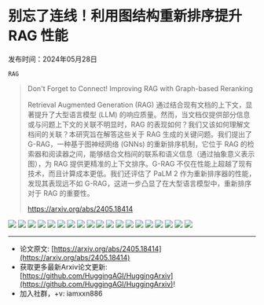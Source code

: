 # 别忘了连线！利用图结构重新排序提升 RAG 性能
发布时间：2024年05月28日

`RAG`
> Don't Forget to Connect! Improving RAG with Graph-based Reranking
>
> Retrieval Augmented Generation (RAG) 通过结合现有文档的上下文，显著提升了大型语言模型 (LLM) 的响应质量。然而，当文档仅提供部分信息或与问题上下文的关联不明显时，RAG 的表现如何？我们又该如何理解文档间的关联？本研究旨在解答这些关于 RAG 生成的关键问题。我们提出了 G-RAG，一种基于图神经网络 (GNNs) 的重新排序机制，它位于 RAG 的检索器和阅读器之间，能够结合文档间的联系和语义信息（通过抽象意义表示图），为 RAG 提供更精准的上下文排序。G-RAG 不仅在性能上超越了现有技术，而且计算成本更低。我们还评估了 PaLM 2 作为重新排序器的性能，发现其表现远不如 G-RAG，这进一步凸显了在大型语言模型中，重新排序对于 RAG 的重要性。
>
> https://arxiv.org/abs/2405.18414

![](https://raw.githubusercontent.com/HuggingAGI/HuggingArxiv/main/paper_images/2405.18414/x1.png)
![](https://raw.githubusercontent.com/HuggingAGI/HuggingArxiv/main/paper_images/2405.18414/nq_num_node_train.png)
![](https://raw.githubusercontent.com/HuggingAGI/HuggingArxiv/main/paper_images/2405.18414/nq_num_edge_train.png)
![](https://raw.githubusercontent.com/HuggingAGI/HuggingArxiv/main/paper_images/2405.18414/nq_num_node_dev.png)
![](https://raw.githubusercontent.com/HuggingAGI/HuggingArxiv/main/paper_images/2405.18414/nq_num_edge_dev.png)
![](https://raw.githubusercontent.com/HuggingAGI/HuggingArxiv/main/paper_images/2405.18414/nq_num_node_test.png)
![](https://raw.githubusercontent.com/HuggingAGI/HuggingArxiv/main/paper_images/2405.18414/nq_num_edge_test.png)
![](https://raw.githubusercontent.com/HuggingAGI/HuggingArxiv/main/paper_images/2405.18414/tqa_num_node_train.png)
![](https://raw.githubusercontent.com/HuggingAGI/HuggingArxiv/main/paper_images/2405.18414/tqa_num_edge_train.png)
![](https://raw.githubusercontent.com/HuggingAGI/HuggingArxiv/main/paper_images/2405.18414/tqa_num_node_dev.png)
![](https://raw.githubusercontent.com/HuggingAGI/HuggingArxiv/main/paper_images/2405.18414/tqa_num_edge_dev.png)
![](https://raw.githubusercontent.com/HuggingAGI/HuggingArxiv/main/paper_images/2405.18414/tqa_num_node_test.png)
![](https://raw.githubusercontent.com/HuggingAGI/HuggingArxiv/main/paper_images/2405.18414/tqa_num_edge_test.png)
![](https://raw.githubusercontent.com/HuggingAGI/HuggingArxiv/main/paper_images/2405.18414/nq_num_pos_path_train.png)
![](https://raw.githubusercontent.com/HuggingAGI/HuggingArxiv/main/paper_images/2405.18414/nq_num_neg_path_train.png)
![](https://raw.githubusercontent.com/HuggingAGI/HuggingArxiv/main/paper_images/2405.18414/tqa_num_pos_path_train.png)
![](https://raw.githubusercontent.com/HuggingAGI/HuggingArxiv/main/paper_images/2405.18414/tqa_num_neg_path_train.png)
![](https://raw.githubusercontent.com/HuggingAGI/HuggingArxiv/main/paper_images/2405.18414/diagram.png)
![](https://raw.githubusercontent.com/HuggingAGI/HuggingArxiv/main/paper_images/2405.18414/x2.png)

<hr />

- 论文原文: [https://arxiv.org/abs/2405.18414](https://arxiv.org/abs/2405.18414)
- 获取更多最新Arxiv论文更新: [https://github.com/HuggingAGI/HuggingArxiv](https://github.com/HuggingAGI/HuggingArxiv)!
- 加入社群，+v: iamxxn886